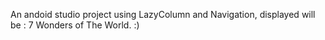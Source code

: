 An andoid studio project using LazyColumn and Navigation, displayed will be : 7 Wonders of The World.
:)
